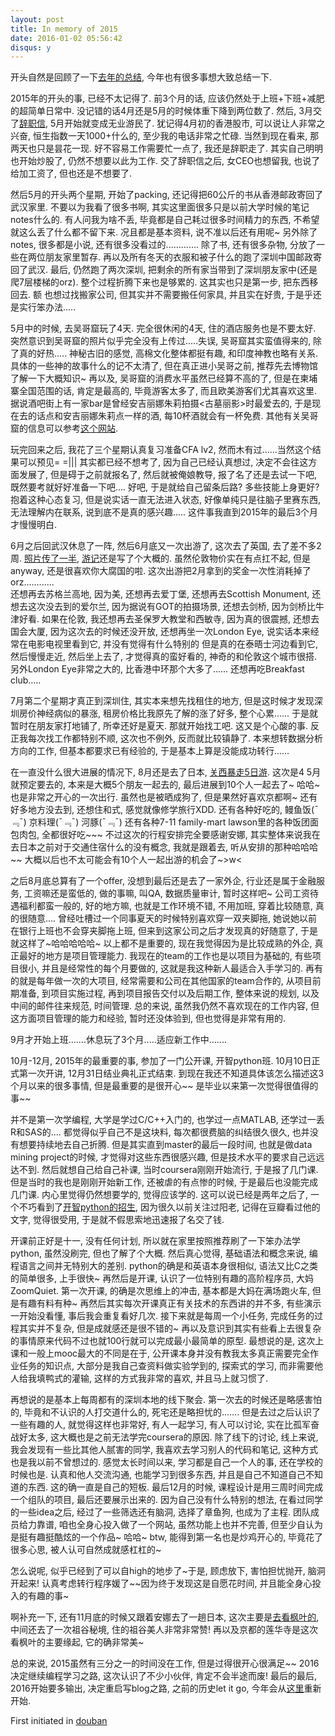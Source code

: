 ```yaml
---
layout: post
title: In memory of 2015
date: 2016-01-02 05:56:42
disqus: y
---
```


开头自然是回顾了一下[去年的总结](http://www.douban.com/note/475347560/), 今年也有很多事想大致总结一下.

2015年的开头的事, 已经不太记得了. 前3个月的话, 应该仍然处于上班+下班+减肥的超简单日常中. 没记错的话4月还是5月的时候体重下降到两位数了.
然后, 3月交了[辞职信](http://www.douban.com/note/499368163/), 5月开始就变成无业游民了.
犹记得4月初的香港股市, 可以说让人非常之兴奋, 恒生指数一天1000+什么的, 至少我的电话非常之忙碌.
当然到现在看来, 那两天也只是昙花一现. 好不容易工作需要忙一点了, 我还是辞职走了.
其实自己明明也开始炒股了, 仍然不想要以此为工作.
交了辞职信之后, 女CEO也想留我, 也说了给加工资了, 但也还是不想要了.

然后5月的开头两个星期, 开始了packing, 还记得把60公斤的书从香港邮政寄回了武汉家里.
不要以为我看了很多书啊, 其实这里面很多只是以前大学时候的笔记notes什么的.
有人问我为啥不丢, 毕竟都是自己耗过很多时间精力的东西, 不希望就这么丢了什么都不留下来. 况且都是基本资料, 说不准以后还有用呢~
另外除了notes, 很多都是小说, 还有很多没看过的.............
除了书, 还有很多杂物, 分放了一些在两位朋友家里暂存.
再以及所有冬天的衣服和被子什么的跑了深圳中国邮政寄回了武汉.
最后, 仍然跑了两次深圳, 把剩余的所有家当带到了深圳朋友家中(还是爬7层楼梯的orz).
整个过程折腾下来也是够累的. 这其实也只是第一步, 把东西移回去.
额 也想过找搬家公司, 但其实并不需要搬任何家具, 并且实在好贵, 于是乎还是实行笨办法.....

5月中的时候, 去吴哥窟玩了4天. 完全很休闲的4天, 住的酒店服务也是不要太好.
突然意识到吴哥窟的照片似乎完全没有上传过.....失误, 吴哥窟其实蛮值得来的, 除了真的好热.....
神秘古旧的感觉, 高棉文化整体都挺有趣, 和印度神教也略有关系. 具体的一些神的故事什么的记不太清了, 但在真正进小吴哥之前, 推荐先去博物馆了解一下大概知识~
再以及, 吴哥窟的消费水平虽然已经算不高的了, 但是在柬埔寨全国范围的话, 肯定是最高的, 毕竟游客太多了, 而且欧美游客们尤其喜欢这里.
据说酒吧街上有一家bar是曾经安吉丽娜朱莉拍摄<古墓丽影>时最爱去的, 于是现在去的话点和安吉丽娜朱莉点一样的酒, 每10杯酒就会有一杯免费.
其他有关吴哥窟的信息可以参考[这个网站](http://www.mr-angkor.com/).

玩完回来之后, 我花了三个星期认真复习准备CFA lv2, 然而木有过......当然这个结果可以预见= =|||
其实都已经不想考了, 因为自己已经认真想过, 决定不会往这方面发展了, 但是碍于之前就报名了, 然后就被俺娘教导, 报了名了还是去试一下吧, 既然要考就好好准备一下吧....
好吧, 于是就给自己留条后路? 多些技能上身更好? 抱着这种心态复习, 但是说实话一直无法进入状态, 好像单纯只是往脑子里赛东西, 无法理解内在联系, 说到底不是真的感兴趣.....
这件事我直到2015年的最后3个月才慢慢明白.

6月之后回武汉休息了一阵, 然后6月底又一次出游了, 这次去了英国, 去了差不多2周.
[照片传了一半](http://www.douban.com/photos/album/1613027774/), [游记](http://www.douban.com/note/506533891/)还是写了个大概的.
虽然伦敦物价实在有点扛不起, 但是anyway, 还是很喜欢你大腐国的啦.
这次出游把2月拿到的奖金一次性消耗掉了orz............\
还想再去苏格兰高地, 因为美, 还想再去爱丁堡, 还想再去Scottish Monument, 还想去这次没去到的爱尔兰, 因为据说有GOT的拍摄场景, 还想去剑桥, 因为剑桥比牛津好看.
如果在伦敦, 我还想再去圣保罗大教堂和西敏寺, 因为真的很震撼, 还想去国会大厦, 因为这次去的时候还没开放,
还想再坐一次London Eye, 说实话本来经常在电影电视里看到它, 并没有觉得有什么特别的
但是真的在泰晤士河边看到它, 然后慢慢走近, 然后坐上去了, 才觉得真的蛮好看的, 神奇的和伦敦这个城市很搭. 另外London Eye非常之大的, 比香港中环那个大多了......
还想再吃Breakfast club.....

7月第二个星期才真正到深圳住, 其实本来想先找租住的地方, 但是这时候才发现深圳房价神经病似的暴涨, 租房价格比我原先了解的涨了好多, 整个心累......
于是就暂时在朋友家打地铺了, 所幸还好是夏天.
那就开始找工吧. 这又是个心酸的事.
反正我每次找工作都特别不顺, 这次也不例外, 反而就比较镇静了. 本来想转数据分析方向的工作,
但基本都要求已有经验的, 于是基本上算是没能成功转行......

在一直没什么很大进展的情况下, 8月还是去了日本, [关西暴走5日游](http://www.douban.com/note/513533477/).
这次是4 5月就预定要去的, 本来是大概5个朋友一起去的, 最后进展到10个人一起去了~
哈哈~也是非常之开心的一次出行.
虽然也是被晒成狗了, 但是果然好喜欢京都啊~
还有好多地方没去到, 还想住和式, 感觉就像修学旅行XDD.
还有各种好吃的, 鳗鱼饭(¯﹃¯) 京料理(¯﹃¯) 河豚(¯﹃¯) 还有各种7-11 family-mart lawson里的各种饭团面包肉包, 全都很好吃~~~
不过这次的行程安排完全要感谢安娜, 其实整体来说我在去日本之前对于交通住宿什么的没有概念, 我就是跟着去, 听从安排的那种哈哈哈~~
大概以后也不太可能会有10个人一起出游的机会了~>w<

之后8月底总算有了一个offer, 没想到最后还是去了一家外企, 行业还是属于金融服务, 工资嘛还是蛮低的, 做的事嘛, 叫QA, 数据质量审计, 暂时这样吧~
公司工资待遇福利都蛮一般的, 好的地方嘛, 也就是工作环境不错, 不用加班, 穿着比较随意, 真的很随意....
曾经吐槽过一个同事夏天的时候特别喜欢穿一双夹脚拖, 她说她以前在银行上班也不会穿夹脚拖上班, 但来到这家公司之后才发现真的好随意了, 于是就这样了~哈哈哈哈哈~
以上都不是重要的, 现在我觉得因为是比较成熟的外企, 真正最好的地方是项目管理能力.
我现在的team的工作也是以项目为基础的, 有些项目很小, 并且是经常性的每个月要做的, 这就是我这种新人最适合入手学习的.
再有的就是每年做一次的大项目, 经常需要和公司在其他国家的team合作的, 从项目前期准备, 到项目实施过程, 再到项目报告交付以及后期工作, 整体来说的规划, 以及中间的邮件往来规范, 时间管理.
总的来说, 虽然我仍然不喜欢现在的工作内容, 但这方面项目管理的能力和经验, 暂时还没体验到, 但也觉得是非常有用的.

9月才开始上班.......休息玩了3个月.....适应新工作中.......

10月-12月, 2015年的最重要的事, 参加了一门公开课, 开智python班.
10月10日正式第一次开讲, 12月31日结业典礼正式结束.
到现在我还不知道具体该怎么描述这3个月以来的很多事情, 但是最重要的是很开心~~ 是毕业以来第一次觉得很值得的事~~

并不是第一次学编程, 大学是学过C/C++入门的, 也学过一点MATLAB, 还学过一丢R和SAS的....
都觉得似乎自己不是这块料, 每次都很费脑的纠结很久很久, 也并没有想要持续地去自己折腾.
但是其实直到master的最后一段时间, 也就是做data mining project的时候, 才觉得对这些东西很感兴趣, 但是技术水平的要求自己远远达不到.
然后就想自己给自己补课, 当时coursera刚刚开始流行, 于是报了几门课.
但是当时的我也是刚刚开始新工作, 还被虐的有点惨的时候, 于是最后也没能完成几门课.
内心里觉得仍然想要学的, 觉得应该学的.
这可以说已经是两年之后了, 一个不巧看到了[开智python的招生](http://www.douban.com/url/2154089/), 因为很久以前关注过阳老, 记得在豆瓣看过他的文字, 觉得很受用, 于是就不假思索地迅速报了名交了钱.

开课前正好是十一, 没有任何计划, 所以就在家里按照推荐刷了一下笨办法学python, 虽然没刷完, 但也了解了个大概.
然后真心觉得, 基础语法和概念来说, 编程语言之间并无特别大的差别. python的确是和英语本身很相似, 语法又比C之类的简单很多, 上手很快~
再然后是开课, 认识了一位特别有趣的高阶程序员, 大妈ZoomQuiet. 第一次开课, 的确是次思维上的冲击, 基本都是大妈在满场跑火车, 但是有趣有料有种~
再然后其实每次开课真正有关技术的东西讲的并不多, 有些演示一开始没看懂, 事后我会重复看好几次.
接下来就是每周一个小任务, 完成任务的过程其实并不复杂, 但是成就感还是很不错的~
再以及意识到其实有些看上去很复杂的事情原来代码不过也就100行就可以完成最小最简单的原型.
最想说的是, 这次上课和一般上mooc最大的不同是在于, 公开课本身并没有教我太多真正需要完全作业任务的知识点, 大部分是我自己查资料做实验学到的, 探索式的学习, 而非需要他人给我填鸭式的灌输, 这样的方式我非常的喜欢, 并且马上就习惯了.

再想说的是基本上每周都有的深圳本地的线下聚会.  第一次去的时候还是略感害怕的, 毕竟和不认识的人打交道什么的, 死宅还是略担忧的.......
但是去过之后认识了一些有趣的人, 就觉得这样也非常好, 有人一起学习, 有人可以讨论, 实在比孤军奋战好太多, 这大概也是之前无法学完coursera的原因.
除了线下的讨论, 线上来说, 我会发现有一些比其他人腻害的同学, 我喜欢去学习别人的代码和笔记, 这种方式也是我以前不曾想过的.
感觉太长时间以来, 学习都是自己一个人的事, 还在学校的时候也是.
认真和他人交流沟通, 也能学习到很多东西, 并且是自己不知道自己不知道的东西. 这的确一直是自己的短板.
最后12月的时候, 课程设计是用三周时间完成一个组队的项目, 最后还要展示出来的.
因为自己没有什么特别的想法, 在看过同学的一些idea之后, 经过了一些筛选还有脑洞, 选择了章鱼狗, 也成为了主程.
团队成员给力靠谱, 咱也全身心投入做了一个网站, 虽然功能上也并不完善, 但至少自认为是挺有趣挺酷炫的一个作品~
哈哈~ btw, 能得到第一名也是炒鸡开心的, 毕竟花了很多心思, 被人认可自然成就感杠杠的~

怎么说呢, 似乎已经到了可以自high的地步了~于是, 顾虑放下, 害怕担忧抛开, 脑洞开起来!
认真考虑转行程序媛了~~因为终于发现这是自愿花时间, 并且能全身心投入的有趣的事~

啊补充一下, 还有11月底的时候又跟着安娜去了一趟日本, 这次主要是[去看枫叶的](http://www.douban.com/note/531605420/), 中间还去了一次祖谷秘境, 住的祖谷美人非常非常赞!
再以及京都的莲华寺是这次看枫叶的主要缘起, 它的确非常美~

总的来说, 2015虽然有三分之一的时间没在工作, 但是过得很开心很满足~~
2016决定继续编程学习之路, 这次认识了不少小伙伴, 肯定不会半途而废!
最后的最后, 2016开始要多输出, 决定重启写blog之路, 之前的历史let it go, 今年会从[这里](http://bambooom.github.io/)重新开始.

First initiated in [douban](http://www.douban.com/note/532445213/)
